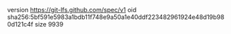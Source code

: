 version https://git-lfs.github.com/spec/v1
oid sha256:5bf591e5983a1bdb11f748e9a50a1e40ddf223482961924e48d19b980d121c4f
size 9939
